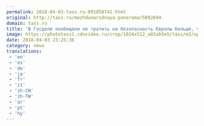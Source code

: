 ```yaml
---
permalink: 2018-04-03-tass.ru-891858741.html
original: http://tass.ru/mezhdunarodnaya-panorama/5092694
domain: tass.ru
title: 'В Госдепе пообещали не тратить на безопасность Европы больше, чем сами европейцы'
image: https://phototass1.cdnvideo.ru/crop/1024x512_a03ab5e5/tass/m2/uploads/i/20180404/4676315.jpg
date: 2018-04-03 23:25:36
category: news
translations: 
 - 'en'
 - 'es'
 - 'de'
 - 'ja'
 - 'fr'
 - 'it'
 - 'zh-CN'
 - 'zh-TW'
 - 'ar'
 - 'pt'
 - 'hy'
---
```


